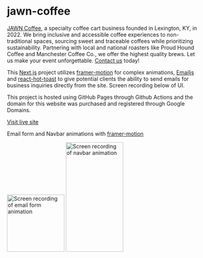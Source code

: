 # jawn-coffee
[JAWN Coffee](https://joshtdale.github.io/jawn-coffee/), a specialty coffee cart business founded in Lexington, KY, in 2022. We bring inclusive and accessible coffee experiences to non-traditional spaces, sourcing sweet and traceable coffees while prioritizing sustainability. Partnering with local and national roasters like Proud Hound Coffee and Manchester Coffee Co., we offer the highest quality brews. Let us make your event unforgettable. [Contact us](https://joshtdale.github.io/jawn-coffee/#booking) today!

This [Next.js](https://nextjs.org/) project utilizes [framer-motion](https://www.framer.com/motion/) for complex animations, [Emailjs](https://medium.com/geekculture/how-to-send-emails-from-a-form-in-react-emailjs-6cdd21bb4190) and [react-hot-toast](https://react-hot-toast.com/) to give potential clients the ability to send emails for business inquiries directly from the site. Screen recording below of UI.

This project is hosted using GitHub Pages through Github Actions and the domain for this website was purchased and registered through Google Domains.

<a href="https://joshtdale.github.io/jawn-coffee/" target="_blank">Visit live site</a>

Email form and Navbar animations with [framer-motion](https://www.framer.com/motion/)

<img src="https://github.com/Joshtdale/jawn-coffee/assets/111532201/aa67cbb7-f9de-4bf8-b1a4-208be3580cf3)" alt="Screen recording of email form animation" width="150"/>
<img src="https://github.com/Joshtdale/jawn-coffee/assets/111532201/00f9326d-5f66-4997-b061-efd79719b373" alt="Screen recording of navbar animation" width="150" height="287"/>
